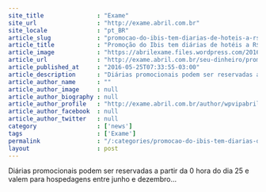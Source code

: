 ```yaml
---
site_title               : "Exame"
site_url                 : "http://exame.abril.com.br"
site_locale              : "pt_BR"
article_slug             : "promocao-do-ibis-tem-diarias-de-hoteis-a-rs-25-nesta-quarta"
article_title            : "Promoção do Ibis tem diárias de hotéis a R$ 25 nesta quarta"
article_image            : "https://abrilexame.files.wordpress.com/2016/09/size_960_16_9_malas-viagem1.jpg?quality=70&strip=all&w=960"
article_url              : "http://exame.abril.com.br/seu-dinheiro/promocao-do-ibis-tem-reservas-de-hoteis-a-r-25-nesta-quarta/"
article_published_at     : "2016-05-25T07:33:55-03:00"
article_description      : "Diárias promocionais podem ser reservadas a partir da 0 hora do dia 25 e valem para hospedagens entre junho e dezembro..."
article_author_name      : ""
article_author_image     : null
article_author_biography : null
article_author_profile   : "http://exame.abril.com.br/author/wpvipabril/"
article_author_facebook  : null
article_author_twitter   : null
category                 : ['news']
tags                     : ['Exame']
permalink                : "/:categories/promocao-do-ibis-tem-diarias-de-hoteis-a-rs-25-nesta-quarta/"
layout                   : post
---
```


Diárias promocionais podem ser reservadas a partir da 0 hora do dia 25 e valem para hospedagens entre junho e dezembro...
